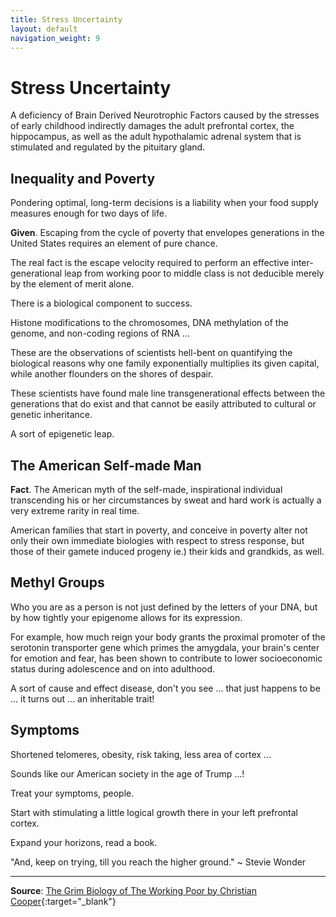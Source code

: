 ```yaml
---
title: Stress Uncertainty 
layout: default
navigation_weight: 9
---
```

# Stress Uncertainty

A deficiency of Brain Derived Neurotrophic Factors caused by the stresses of early childhood indirectly damages the adult prefrontal cortex, the hippocampus, as well as the adult hypothalamic adrenal system that is stimulated and regulated by the pituitary gland.

## Inequality and Poverty

Pondering optimal, long-term decisions is a liability when your food supply measures enough for two days of life.

**Given**. Escaping from the cycle of poverty that envelopes generations in the United States requires an element of pure chance.

The real fact is the escape velocity required to perform an effective inter-generational leap from working poor to middle class is not deducible merely by the element of merit alone.

There is a biological component to success.

Histone modifications to the chromosomes, DNA methylation of the genome, and non-coding regions of RNA ...

These are the observations of scientists hell-bent on quantifying the biological reasons why one family exponentially multiplies its given capital, while another flounders on the shores of despair.

These scientists have found male line transgenerational effects between the generations that do exist and that cannot be easily attributed to cultural or genetic inheritance.

A sort of epigenetic leap.

## The American Self-made Man

**Fact**. The American myth of the self-made, inspirational individual transcending his or her circumstances by sweat and hard work is actually a very extreme rarity in real time.

American families that start in poverty, and conceive in poverty alter not only their own immediate biologies with respect to stress response, but those of their gamete induced progeny ie.) their kids and grandkids, as well.

## Methyl Groups

Who you are as a person is not just defined by the letters of your DNA, but by how tightly your epigenome allows for its expression.

For example, how much reign your body grants the proximal promoter of the serotonin transporter gene which primes the amygdala, your brain's center for emotion and fear, has been shown to contribute to lower socioeconomic status during adolescence and on into adulthood.

A sort of cause and effect disease, don't you see ... that just happens to be ... it turns out ... an inheritable trait!

## Symptoms

Shortened telomeres, obesity, risk taking, less area of cortex ...

Sounds like our American society in the age of Trump ...!

Treat your symptoms, people.

Start with stimulating a little logical growth there in your left prefrontal cortex.

Expand your horizons, read a book.

"And, keep on trying, till you reach the higher ground." ~ Stevie Wonder

***

**Source**: [The Grim Biology of The Working Poor by Christian Cooper](https://www.nautil.us/){:target="_blank"}
